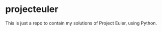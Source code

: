 projecteuler
============
This is just a repo to contain my solutions of Project Euler, using Python.
